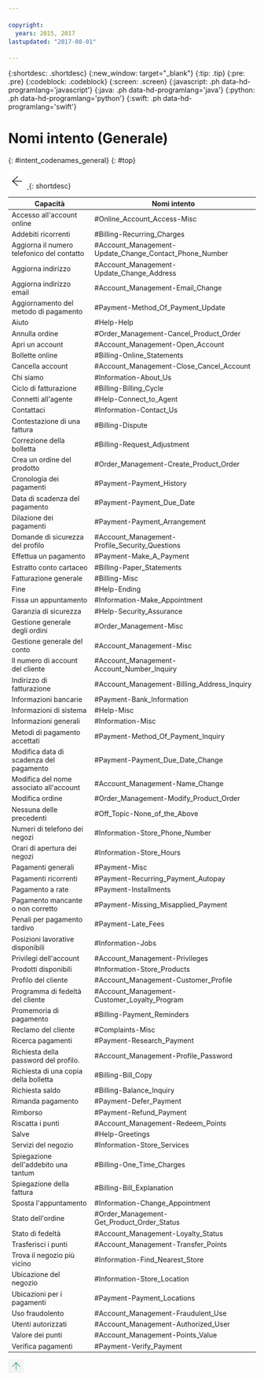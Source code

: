```yaml
---

copyright:
  years: 2015, 2017
lastupdated: "2017-08-01"

---
```


{:shortdesc: .shortdesc}
{:new_window: target="_blank"}
{:tip: .tip}
{:pre: .pre}
{:codeblock: .codeblock}
{:screen: .screen}
{:javascript: .ph data-hd-programlang='javascript'}
{:java: .ph data-hd-programlang='java'}
{:python: .ph data-hd-programlang='python'}
{:swift: .ph data-hd-programlang='swift'}

# Nomi intento (Generale)
{: #intent_codenames_general}
{: #top}

[![Go back](images/back-arrow.png) <!-- {display:block;"} -->](intent_codenames.html)
{: shortdesc}

| Capacità                        | Nomi intento                                           |
|---------------------------------|--------------------------------------------------------|
| Accesso all'account online | #Online_Account_Access-Misc |
| Addebiti ricorrenti | #Billing-Recurring_Charges |
| Aggiorna il numero telefonico del contatto | #Account_Management-Update_Change_Contact_Phone_Number |
| Aggiorna indirizzo | #Account_Management-Update_Change_Address |
| Aggiorna indirizzo email | #Account_Management-Email_Change |
| Aggiornamento del metodo di pagamento | #Payment-Method_Of_Payment_Update |
| Aiuto | #Help-Help |
| Annulla ordine | #Order_Management-Cancel_Product_Order |
| Apri un account | #Account_Management-Open_Account |
| Bollette online | #Billing-Online_Statements |
| Cancella account | #Account_Management-Close_Cancel_Account |
| Chi siamo | #Information-About_Us |
| Ciclo di fatturazione | #Billing-Billing_Cycle |
| Connetti all'agente | #Help-Connect_to_Agent |
| Contattaci | #Information-Contact_Us |
| Contestazione di una fattura | #Billing-Dispute |
| Correzione della bolletta | #Billing-Request_Adjustment |
| Crea un ordine del prodotto | #Order_Management-Create_Product_Order |
| Cronologia dei pagamenti | #Payment-Payment_History |
| Data di scadenza del pagamento | #Payment-Payment_Due_Date |
| Dilazione dei pagamenti | #Payment-Payment_Arrangement |
| Domande di sicurezza del profilo | #Account_Management-Profile_Security_Questions |
| Effettua un pagamento | #Payment-Make_A_Payment |
| Estratto conto cartaceo | #Billing-Paper_Statements |
| Fatturazione generale | #Billing-Misc |
| Fine | #Help-Ending |
| Fissa un appuntamento | #Information-Make_Appointment |
| Garanzia di sicurezza | #Help-Security_Assurance |
| Gestione generale degli ordini | #Order_Management-Misc |
| Gestione generale del conto | #Account_Management-Misc |
| Il numero di account del cliente | #Account_Management-Account_Number_Inquiry |
| Indirizzo di fatturazione | #Account_Management-Billing_Address_Inquiry |
| Informazioni bancarie | #Payment-Bank_Information |
| Informazioni di sistema | #Help-Misc |
| Informazioni generali | #Information-Misc |
| Metodi di pagamento accettati | #Payment-Method_Of_Payment_Inquiry |
| Modifica data di scadenza del pagamento | #Payment-Payment_Due_Date_Change |
| Modifica del nome associato all'account | #Account_Management-Name_Change |
| Modifica ordine | #Order_Management-Modify_Product_Order |
| Nessuna delle precedenti | #Off_Topic-None_of_the_Above |
| Numeri di telefono dei negozi | #Information-Store_Phone_Number |
| Orari di apertura dei negozi | #Information-Store_Hours |
| Pagamenti generali | #Payment-Misc |
| Pagamenti ricorrenti | #Payment-Recurring_Payment_Autopay |
| Pagamento a rate | #Payment-Installments |
| Pagamento mancante o non corretto | #Payment-Missing_Misapplied_Payment |
| Penali per pagamento tardivo | #Payment-Late_Fees |
| Posizioni lavorative disponibili | #Information-Jobs |
| Privilegi dell'account | #Account_Management-Privileges |
| Prodotti disponibili | #Information-Store_Products |
| Profilo del cliente | #Account_Management-Customer_Profile |
| Programma di fedeltà del cliente | #Account_Management-Customer_Loyalty_Program |
| Promemoria di pagamento | #Billing-Payment_Reminders |
| Reclamo del cliente | #Complaints-Misc |
| Ricerca pagamenti | #Payment-Research_Payment |
| Richiesta della password del profilo. | #Account_Management-Profile_Password |
| Richiesta di una copia della bolletta | #Billing-Bill_Copy |
| Richiesta saldo | #Billing-Balance_Inquiry |
| Rimanda pagamento | #Payment-Defer_Payment |
| Rimborso | #Payment-Refund_Payment |
| Riscatta i punti | #Account_Management-Redeem_Points |
| Salve | #Help-Greetings |
| Servizi del negozio | #Information-Store_Services |
| Spiegazione dell'addebito una tantum | #Billing-One_Time_Charges |
| Spiegazione della fattura | #Billing-Bill_Explanation |
| Sposta l'appuntamento | #Information-Change_Appointment |
| Stato dell'ordine | #Order_Management-Get_Product_Order_Status |
| Stato di fedeltà | #Account_Management-Loyalty_Status |
| Trasferisci i punti | #Account_Management-Transfer_Points |
| Trova il negozio più vicino | #Information-Find_Nearest_Store |
| Ubicazione del negozio | #Information-Store_Location |
| Ubicazioni per i pagamenti | #Payment-Payment_Locations |
| Uso fraudolento | #Account_Management-Fraudulent_Use |
| Utenti autorizzati | #Account_Management-Authorized_User |
| Valore dei punti | #Account_Management-Points_Value |
| Verifica pagamenti | #Payment-Verify_Payment |

[![Back to top](images/up-arrow.png) <!-- {display:block;"} -->](intent_codenames_general.html#top)
